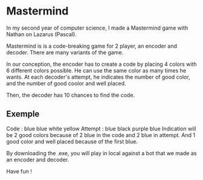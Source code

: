 # Mastermind

In my second year of computer science, I made a Mastermind game with Nathan on Lazarus (Pascal). 

Mastermind is is a code-breaking game for 2 player, an encoder and decoder. There are many variants of the game. 

In our conception, the encoder has to create a code by placing 4 colors with 6 different colors possible. He can use the same color as many times he wants. At each decoder's attempt, he indicates the number of good color, and the number of good coolor and well placed. 

Then, the decoder has 10 chances to find the code. 

## Exemple 

Code :     blue blue white yellow
Attempt :  blue black purple blue
Indication will be 2 good colors because of 2 blue in the code and 2 blue in attempt. And 1 good color and well placed because of the first blue. 

By downloading the .exe, you will play in local against a bot that we made as an encoder and decoder.

Have fun !
